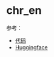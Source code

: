 # chr_en

参考：

- [代码](https://github.com/huggingface/datasets/blob/master/datasets/chr_en)
- [Huggingface](https://huggingface.co/datasets/chr_en)
